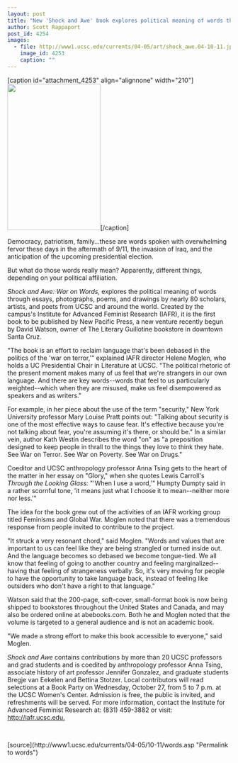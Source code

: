 ```yaml
---
layout: post
title: "New 'Shock and Awe' book explores political meaning of words through essays, photographs, and poems"
author: Scott Rappaport
post_id: 4254
images:
  - file: http://www1.ucsc.edu/currents/04-05/art/shock_awe.04-10-11.jpg
    image_id: 4253
    caption: ""
---
```


[caption id="attachment_4253" align="alignnone" width="210"]<a href="http://localhost/mysite/wp-content/uploads/2004/10/shock_awe.04-10-11.jpg"><img class="size-full wp-image-4253" src="http://localhost/mysite/wp-content/uploads/2004/10/shock_awe.04-10-11.jpg" alt="" width="210" height="330" /></a>[/caption]
<a name="content" id="content"></a>
<p>
  Democracy, patriotism, family...these are words spoken with overwhelming fervor these days in the aftermath of 9/11, the invasion of Iraq, and the anticipation of the upcoming presidential election.
</p>
<p>
  But what do those words really mean? Apparently, different things, depending on your political affiliation.
</p>
<p>
  <i>Shock and Awe: War on Words,</i> explores the political meaning of words through essays, photographs, poems, and drawings by nearly 80 scholars, artists, and poets from UCSC and around the world. Created by the campus's Institute for Advanced Feminist Research (IAFR), it is the first book to be published by New Pacific Press, a new venture recently begun by David Watson, owner of The Literary Guillotine bookstore in downtown Santa Cruz.
</p>
<p>
  "The book is an effort to reclaim language that's been debased in the politics of the 'war on terror,'" explained IAFR director Helene Moglen, who holds a UC Presidential Chair in Literature at UCSC. "The political rhetoric of the present moment makes many of us feel that we're strangers in our own language. And there are key words--words that feel to us particularly weighted--which when they are misused, make us feel disempowered as speakers and as writers."
</p>
<p>
  For example, in her piece about the use of the term "security," New York University professor Mary Louise Pratt points out: "Talking about security is one of the most effective ways to cause fear. It's effective because you're not talking about fear, you're assuming it's there, or should be." In a similar vein, author Kath Westin describes the word "on" as "a preposition designed to keep people in thrall to the things they love to think they hate. See War on Terror. See War on Poverty. See War on Drugs."
</p>
<p>
  Coeditor and UCSC anthropology professor Anna Tsing gets to the heart of the matter in her essay on "Glory," when she quotes Lewis Carroll's <i>Through the Looking Glass:</i> "'When I use a word,'" Humpty Dumpty said in a rather scornful tone, 'it means just what I choose it to mean--neither more nor less.'"
</p>
<p>
  The idea for the book grew out of the activities of an IAFR working group titled Feminisms and Global War. Moglen noted that there was a tremendous response from people invited to contribute to the project.
</p>
<p>
  "It struck a very resonant chord," said Moglen. "Words and values that are important to us can feel like they are being strangled or turned inside out. And the language becomes so debased we become tongue-tied. We all know that feeling of going to another country and feeling marginalized--having that feeling of strangeness verbally. So, it's very moving for people to have the opportunity to take language back, instead of feeling like outsiders who don't have a right to that language."
</p>
<p>
  Watson said that the 200-page, soft-cover, small-format book is now being shipped to bookstores throughout the United States and Canada, and may also be ordered online at abebooks.com. Both he and Moglen noted that the volume is targeted to a general audience and is not an academic book.
</p>
<p>
  "We made a strong effort to make this book accessible to everyone," said Moglen.
</p>
<p>
  <i>Shock and Awe</i> contains contributions by more than 20 UCSC professors and grad students and is coedited by anthropology professor Anna Tsing, associate history of art professor Jennifer Gonzalez, and graduate students Bregje van Eekelen and Bettina Stotzer. Local contributors will read selections at a Book Party on Wednesday, October 27, from 5 to 7 p.m. at the UCSC Women's Center. Admission is free, the public is invited, and refreshments will be served. For more information, contact the Institute for Advanced Feminist Research at: (831) 459-3882 or visit: <a href="http://iafr.ucsc.edu">http://iafr.ucsc.edu.</a><br>
</p><br>
<form>

</form>
<p>

</p>
[source](http://www1.ucsc.edu/currents/04-05/10-11/words.asp "Permalink to words")
